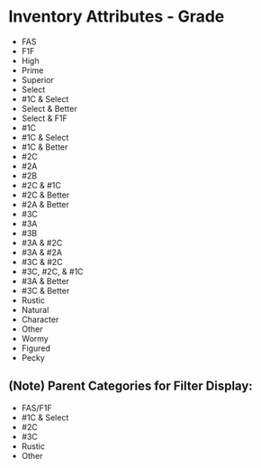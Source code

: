 # Inventory Attributes - Grade

-   FAS
-   F1F
-   High
-   Prime
-   Superior
-   Select
-   #1C & Select
-   Select & Better
-   Select & F1F
-   #1C
-   #1C & Select
-   #1C & Better
-   #2C
-   #2A
-   #2B
-   #2C & #1C
-   #2C & Better
-   #2A & Better
-   #3C
-   #3A
-   #3B
-   #3A & #2C
-   #3A & #2A
-   #3C & #2C
-   #3C, #2C, & #1C
-   #3A & Better
-   #3C & Better
-   Rustic
-   Natural
-   Character
-   Other
-   Wormy
-   Figured
-   Pecky



## (Note) Parent Categories for Filter Display:
-   FAS/F1F
-   #1C & Select
-   #2C
-   #3C
-   Rustic
-   Other
